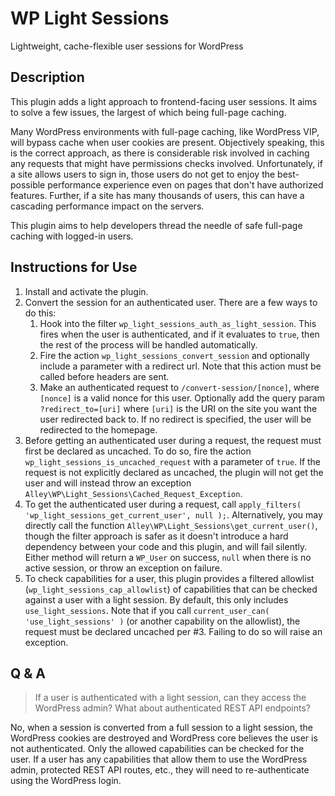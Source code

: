 # WP Light Sessions

Lightweight, cache-flexible user sessions for WordPress

## Description

This plugin adds a light approach to frontend-facing user sessions. It aims to solve a few issues, the largest of
which being full-page caching.

Many WordPress environments with full-page caching, like WordPress VIP, will bypass cache when user cookies are
present. Objectively speaking, this is the correct approach, as there is considerable risk involved in caching any
requests that might have permissions checks involved. Unfortunately, if a site allows users to sign in, those users do
not get to enjoy the best-possible performance experience even on pages that don't have authorized features. Further,
if a site has many thousands of users, this can have a cascading performance impact on the servers.

This plugin aims to help developers thread the needle of safe full-page caching with logged-in users.

## Instructions for Use

1. Install and activate the plugin.
2. Convert the session for an authenticated user. There are a few ways to do this:
   1. Hook into the filter `wp_light_sessions_auth_as_light_session`. This fires when the user is authenticated, and if
      it evaluates to `true`, then the rest of the process will be handled automatically.
   2. Fire the action `wp_light_sessions_convert_session` and optionally include a parameter with a redirect url. Note
      that this action must be called before headers are sent.
   3. Make an authenticated request to `/convert-session/[nonce]`, where `[nonce]` is a valid nonce for this user.
      Optionally add the query param `?redirect_to=[uri]` where `[uri]` is the URI on the site you want the user
      redirected
      back to. If no redirect is specified, the user will be redirected to the homepage.
3. Before getting an authenticated user during a request, the request must first be declared as uncached. To do so, fire
   the action `wp_light_sessions_is_uncached_request` with a parameter of `true`. If the request is not explicitly
   declared as uncached, the plugin will not get the user and will instead throw an
   exception `Alley\WP\Light_Sessions\Cached_Request_Exception`.
4. To get the authenticated user during a request, call `apply_filters( 'wp_light_sessions_get_current_user', null );`.
   Alternatively, you may directly call the function `Alley\WP\Light_Sessions\get_current_user()`, though the filter
   approach is safer as it doesn't introduce a hard dependency between your code and this plugin, and will fail
   silently. Either method will return a `WP_User` on success, `null` when there is no active session, or throw an
   exception on failure.
5. To check capabilities for a user, this plugin provides a filtered allowlist (`wp_light_sessions_cap_allowlist`) of
   capabilities that can be checked against a user with a light session. By default, this only
   includes `use_light_sessions`. Note that if you call `current_user_can( 'use_light_sessions' )` (or another
   capability on the allowlist), the request must be declared uncached per #3. Failing to do so will raise an exception.

## Q & A

> If a user is authenticated with a light session, can they access the WordPress admin? What about authenticated REST
> API endpoints?

No, when a session is converted from a full session to a light session, the WordPress cookies are destroyed and
WordPress core believes the user is not authenticated. Only the allowed capabilities can be checked for the user. If a
user has any capabilities that allow them to use the WordPress admin, protected REST API routes, etc., they will need to
re-authenticate using the WordPress login.
